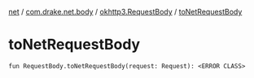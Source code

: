 [net](../../index.md) / [com.drake.net.body](../index.md) / [okhttp3.RequestBody](index.md) / [toNetRequestBody](./to-net-request-body.md)

# toNetRequestBody

`fun RequestBody.toNetRequestBody(request: Request): <ERROR CLASS>`